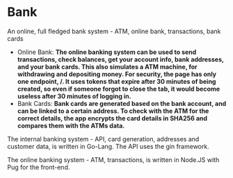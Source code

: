 # Bank

An online, full fledged bank system - ATM, online bank, transactions, bank cards

- Online Bank: **The online banking system can be used to send transactions, check balances, get your account info, bank addresses, and your bank cards. This also simulates a ATM machine, for withdrawing and depositing money. For security, the page has only one endpoint, /. It uses tokens that expire after 30 minutes of being created, so even if someone forgot to close the tab, it would become useless after 30 minutes of logging in.**
- Bank Cards: **Bank cards are generated based on the bank account, and can be linked to a certain address. To check with the ATM for the correct details, the app encrypts the card details in SHA256 and compares them with the ATMs data.**

The internal banking system - API, card generation, addresses and customer data, is written in Go-Lang. The API uses the gin framework.

The online banking system - ATM, transactions, is written in Node.JS with Pug for the front-end.
